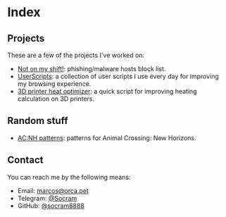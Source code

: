 ---
---

Index
=====

Projects
--------

These are a few of the projects I've worked on:

* [Not on my shift!](notonmyshift/): phishing/malware hosts block list.
* [UserScripts](userscripts/): a collection of user scripts I use every day for improving my browsing experience.
* [3D printer heat optimizer](fastheat/): a quick script for improving heating calculation on 3D printers.

Random stuff
------------

* [AC:NH patterns](acnh-patterns/): patterns for Animal Crossing: New Horizons.

Contact
-------

You can reach me by the following means:

 * Email: [marcos@orca.pet](mailto:marcos@orca.pet)
 * Telegram: [@Socram](https://t.me/Socram)
 * GitHub: [@socram8888](https://github.com/socram8888)
